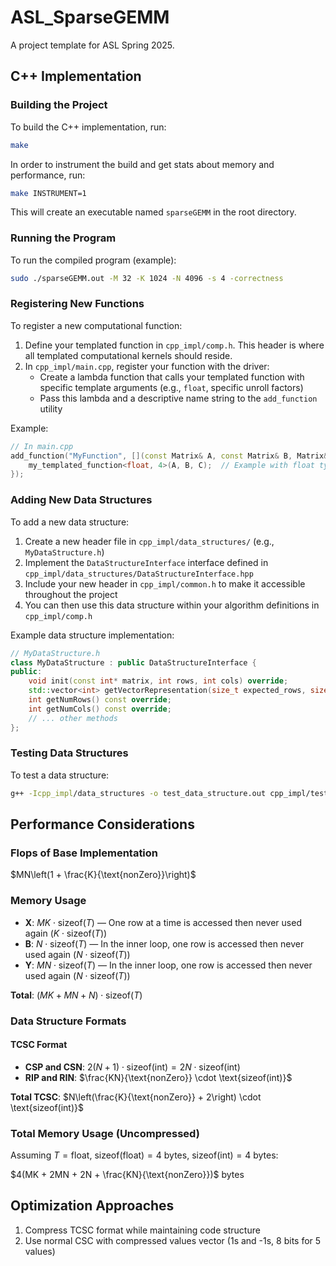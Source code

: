 # ASL_SparseGEMM

A project template for ASL Spring 2025.

## C++ Implementation

### Building the Project

To build the C++ implementation, run:
```bash
make
```
In order to instrument the build and get stats about memory and performance, run:
```bash
make INSTRUMENT=1
```

This will create an executable named `sparseGEMM` in the root directory.

### Running the Program

To run the compiled program (example):
```bash
sudo ./sparseGEMM.out -M 32 -K 1024 -N 4096 -s 4 -correctness
```

### Registering New Functions

To register a new computational function:
1. Define your templated function in `cpp_impl/comp.h`. This header is where all templated computational kernels should reside.
2. In `cpp_impl/main.cpp`, register your function with the driver:
   - Create a lambda function that calls your templated function with specific template arguments (e.g., `float`, specific unroll factors)
   - Pass this lambda and a descriptive name string to the `add_function` utility

Example:
```cpp
// In main.cpp
add_function("MyFunction", [](const Matrix& A, const Matrix& B, Matrix& C) {
    my_templated_function<float, 4>(A, B, C);  // Example with float type and unroll factor 4
});
```

### Adding New Data Structures

To add a new data structure:
1. Create a new header file in `cpp_impl/data_structures/` (e.g., `MyDataStructure.h`)
2. Implement the `DataStructureInterface` interface defined in `cpp_impl/data_structures/DataStructureInterface.hpp`
3. Include your new header in `cpp_impl/common.h` to make it accessible throughout the project
4. You can then use this data structure within your algorithm definitions in `cpp_impl/comp.h`

Example data structure implementation:
```cpp
// MyDataStructure.h
class MyDataStructure : public DataStructureInterface {
public:
    void init(const int* matrix, int rows, int cols) override;
    std::vector<int> getVectorRepresentation(size_t expected_rows, size_t expected_cols) override;
    int getNumRows() const override;
    int getNumCols() const override;
    // ... other methods
};
```

### Testing Data Structures

To test a data structure:
```bash
g++ -Icpp_impl/data_structures -o test_data_structure.out cpp_impl/test_data_structure.cpp && ./test_data_structure.out
```


## Performance Considerations

### Flops of Base Implementation
$MN\left(1 + \frac{K}{\text{nonZero}}\right)$

### Memory Usage

- **X**: $MK \cdot \text{sizeof}(T)$ — One row at a time is accessed then never used again ($K \cdot \text{sizeof}(T)$)
- **B**: $N \cdot \text{sizeof}(T)$ — In the inner loop, one row is accessed then never used again ($N \cdot \text{sizeof}(T)$)
- **Y**: $MN \cdot \text{sizeof}(T)$ — In the inner loop, one row is accessed then never used again ($N \cdot \text{sizeof}(T)$)

**Total**: $(MK + MN + N) \cdot \text{sizeof}(T)$

### Data Structure Formats

#### TCSC Format
- **CSP and CSN**: $2(N + 1) \cdot \text{sizeof(int)} = 2N \cdot \text{sizeof(int)}$
- **RIP and RIN**: $\frac{KN}{\text{nonZero}} \cdot \text{sizeof(int)}$

**Total TCSC**: $N\left(\frac{K}{\text{nonZero}} + 2\right) \cdot \text{sizeof(int)}$

### Total Memory Usage (Uncompressed)
Assuming $T = \text{float}$, $\text{sizeof(float)} = 4$ bytes, $\text{sizeof(int)} = 4$ bytes:

$4(MK + 2MN + 2N + \frac{KN}{\text{nonZero}})$ bytes

## Optimization Approaches

1. Compress TCSC format while maintaining code structure
2. Use normal CSC with compressed values vector (1s and -1s, 8 bits for 5 values)
